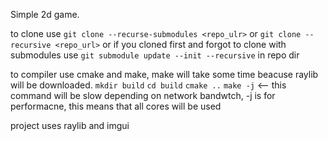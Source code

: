Simple 2d game.

to clone use `git clone --recurse-submodules <repo_ulr>` or `git clone --recursive <repo_url>` or if you cloned first and forgot to clone with submodules use `git submodule update --init --recursive` in repo dir

to compiler use cmake and make, make will take some time beacuse raylib will be downloaded.
`mkdir build`
`cd build`
`cmake ..`
`make -j` <-- this command will be slow depending on network bandwtch, -j is for performacne, this means that all cores will be used

project uses raylib and imgui